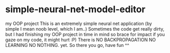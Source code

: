 # simple-neural-net-model-editor
my OOP project
This is an extremely simple neural net application (by simple I mean noob level, which I am..)
Sometimes the code get really dirty, but I had finishing my OOP project in time in mind so brace for impact if you gaze on my code, it might hurt :P)
There is NO BACKPROPAGATION NO LEARNING NO NOTHING. yet.
So there you go, have fun ^^

